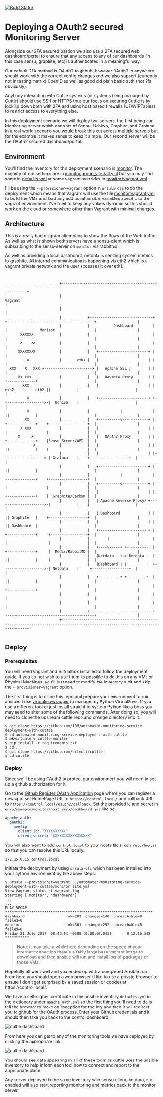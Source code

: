 [![Build Status](https://travis-ci.org/IBM/automated-monitoring-service-deployment-with-cuttle.svg?branch=master)](https://travis-ci.org/IBM/automated-monitoring-service-deployment-with-cuttle)

# Deploying a OAuth2 secured Monitoring Server

Alongside our 2FA secured bastion we also use a 2FA secured web dashboard/portal
to ensure that any access to any of our dashboards (in this case sensu, graphite, etc)
is authenticated in a meaningful way.

Our default 2FA method is OAuth2 to github, however OAuth2 to anywhere should work
with the correct config changes and we also support (currently not in testing matrix)
OpenID as well as good old plain basic auth (not 2fa obviously).

Anybody interacting with Cuttle systems (or systems being managed by Cuttle) should
use SSH or HTTPS thus our focus on securing Cuttle is by locking down both with 2FA
and using host based firewalls (UFW/IPTables) to restrict access to everything else.

In this deployment scenario we will deploy two servers, the first being our Monitoring
server which consists of Sensu, Uchiwa, Graphite, and Grafana.  In a real world scenario
you would break this out across multiple servers but for the example it makes sense
to keep it simple.  Our second server will be the OAuth2 secured dashboard/portal.

## Environment

You'll find the inventory for this deployment scenario in [monitor](monitor).
The majority of our settings are in [monitor/group_vars/all.yml](monitor/group_vars/all.yml)
but you may find some in [defaults.yml](defaults.yml) or
some vagrant overrides in [monitor/vagrant.yml](monitor/vagrant.yml).

I'll be using the `--provisioner=vagrant` option in `ursula-cli` to do the deployment
which means that Vagrant will use the file [monitor/vagrant.yml](monitor/vagrant.yml)
to build the VMs and load any additional ansible variables specific to the
vagrant environment.  I've tried to keep any values dynamic so this should work
on the cloud or somewhere other than Vagrant with minimal changes.

## Architecture

This is a really bad diagram attempting to show the flows of the
Web traffic.  As well as what is shown both servers have a sensu-client
which is subscribing to the sensu-server on `monitor` via rabbitmq.

As well as providing a local dashboard, netdata is sending system metrics
to graphite. All internal communication is happening via eth2 which is
a vagrant private network and the user accesses it over eth1.

```text


                         +----------------------------------------------------------------------------------------------------------------------------+
                         |                                                     Vagrant                                                                |
                         |                                                                                                                            |
                         |            +-----------------------------+                    +----------------------------------------+                   |
                         |            |           Dashboard         |                    |               Monitor                  |                   |
       XXXXXX            |            |                             |                    |                                        |                   |
       X    XX           |            |                             |                    |                                        |                   |
      XXXXXXXX           |            |   +-----------------------+ |                    |                                        |                   |
          X              |       eth1 |   |                       | |                    |                                        |                   |
  XXX    X   XXX +----------------------> |   Apache SSL /        | |                    |                                        |                   |
      XX XXX             |            |   |   Reverse Proxy       | |                    +-------------+                          |                   |
        XXX              |            |   |                       | | eth2          eth2 ||            |                          |                   |
          X              |            |   +-----------------------+ +------------------->-|  Uchiwa    |                          |                   |
          X              |            |              |              ||                   ||            |                          |                   |
         XX              |            |   +----------v------------+ ||                   +-------------+    +------------------+  |                   |
       X XXX             |            |   |                       | ||                   |                  |                  |  |                   |
      X     X            |            |   |   OAuth2 Proxy        | ||                   +-------------+    |Sensu Server/API  |  |                   |
             X           |            |   |                       | ||                   ||            |    |                  |  |                   |
                         |            |   |                       | |------------------->-| Grafana    |    +------------------+  |                   |
                         |            |   +-----------------------+ ||                   ||            |                          |                   |
                         |            |              |              ||                   +-------------+    +------------------+  |                   |
                         |            |   +----------v------------+ ||                   |                  |                  |  |                   |
                         |            |   |                       | ||                   +-------------+    |  Graphite/Carbon |  |                   |
                         |            |   | Apache Reverse Proxy/ +--------------------->-|            |    |                  |  |                   |
                         |            |   | Dashboard             | ||                   || Graphite   |    +------------------+  |                   |
                         |            |   |                       | ||                   || Dashboard  |                          |                   |
                         |            |   +-----------------------+ ||                   +-------------+     +-----------------+  |                   |
                         |            |        |                    ||                   |                   |                 |  |                   |
                         |            |   +----v-----+ +---------+  ||                   +-------------+     |  Redis/RabbitMQ |  |                   |
                         |            |   |Netdata   +-> Netdata |  ||                   ||            |     |                 |  |                   |
                         |            |   |Dashboard | |         |  +------------------->-| Netdata    |     +-----------------+  |                   |
                         |            |   +----------+ +---------+  |                    ||            |                          |                   |
                         |            |                             |                    +-------------+                          |                   |
                         |            |                             |                    |                                        |                   |
                         |            |                             |                    |                                        |                   |
                         |            +-----------------------------+                    +----------------------------------------+                   |
                         +----------------------------------------------------------------------------------------------------------------------------+


```

## Deploy

### Prerequisites

You will need Vagrant and Virtualbox installed to follow the deployment guide.
If you do not wish to use them its possible to do this on any VMs or Physical
Machines, you'll just need to modify the inventory a bit and skip the
`--provisioner=vagrant` option.

The first thing is to clone this repo and prepare your environment to run ansible.
I use [virtualenvwrapper](https://virtualenvwrapper.readthedocs.io/en/latest/) to
manage my Python VirtualEnvs.  If you use a different tool or just install straight
to system Python like a boss you may need to alter some of the following commands.
After doing so, you will need to clone the upstream cuttle repo and change directory
into it:

```shell
$ git clone https://github.com/IBM/automated-monitoring-service-deployment-with-cuttle
$ cd automated-monitoring-service-deployment-with-cuttle
$ mkvirtualenv cuttle-monitor
$ pip install -r requirements.txt
$ cd ..
$ git clone https://github.com/sitectl/cuttle
$ cd cuttle
```

### Deploy

Since we'll be using OAuth2 to protect our environment you will need to set up
a github authorization for it.

Go to the [Github Register OAuth Application](https://github.com/settings/applications/new) page
where you can register a new app.  set HomePage URL to `https://control.local/` and
callback URL to `https://control.local/oauth2/callback`.  Set the provided id and secret
in `envs/example/monitor/host_vars/dashboard.yml` like so:

```yaml
apache_auth:
  oauth2:
    config:
      client_id: "XXXXXXXXXX"
      client_secret: "XXXXXXXXXXXXXXXXX"
````

You will also want to add `control.local` to your hosts file (likely `/etc/hosts`) so
that you can resolve this URL locally.

```
172.16.0.15 control.local
```

Initiate the deployment by using `ursula-cli` which has been installed into your
python environment by the above steps:

```shell
$ ursula --provisioner=vagrant ../automated-monitoring-service-deployment-with-cuttle/monitor site.yml
View Vagrant status at vagrant.log
Starting ['monitor', 'dashboard']
...
...
PLAY RECAP ********************************************************************
dashboard                  : ok=203  changed=140  unreachable=0    failed=0
monitor                    : ok=361  changed=252  unreachable=0    failed=0
Friday 21 July 2017  08:49:04 -0500 (0:00:00.043)       0:12:16.508 ***********
```

> Note: it may take a while here depending on the speed of your internet connection
> there's a fairly large base vagrant image to download and then ansible will run and
> install lots of packages on those VMs.

Hopefully all went well and you ended up with a completed Ansible run.  From
here you should open a web browser (I like to use a private browser to ensure I
don't get surprised by a saved session or cookie) at https://control.local/.

We have a self-signed certificate in the ansible inventory `defaults.yml`
in the dictionary under `apache_auth.ssl` so the first thing you'll need to do
is tell the browser to make an exception for the key and then it will redirect
you to github for the OAuth process. Enter your Github credentials and it should then take
you back to the control dashboard:

![cuttle dashboard](images/deploy_monitor_dashboard_1.png "Cuttle Dashboard")

From here you can get to any of the monitoring tools we have deployed by clicking the
appropriate link:

![cuttle dashboard](images/deploy_monitor_dashboard_2.png "Cuttle Dashboard 2")

You should see data appearing in all of these tools as cuttle uses the ansible
inventory to help inform each tool how to connect and report to the appropriate
place.

Any server deployed in the same inventory with sensu-client, netdata, etc enabled
will also start reporting monitoring and metrics back to the monitor server.
